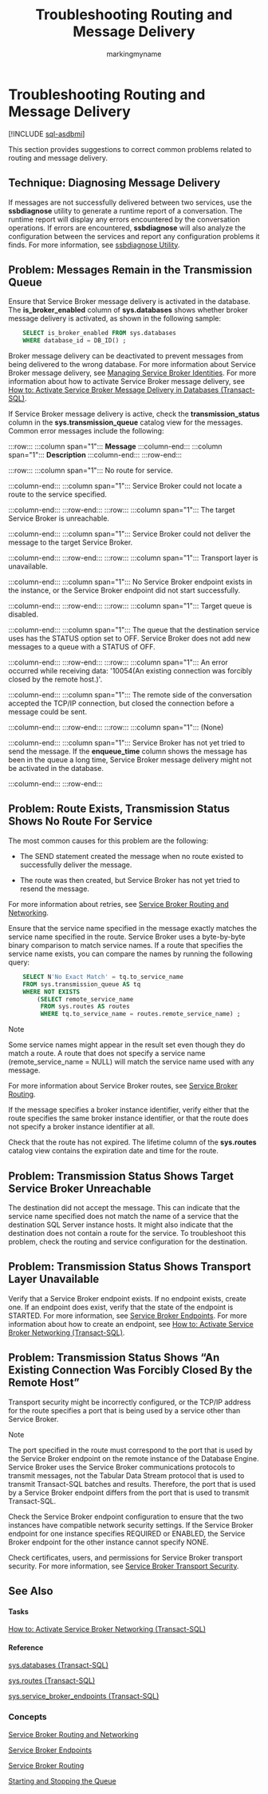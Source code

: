﻿---
title: Troubleshooting Routing and Message Delivery
description: "This section provides suggestions to correct common problems related to routing and message delivery."
ms.prod: sql
ms.technology: configuration
ms.topic: conceptual
author: markingmyname
ms.author: maghan
ms.reviewer: mikeray
ms.date: "03/30/2022"
---

# Troubleshooting Routing and Message Delivery

[!INCLUDE [sql-asdbmi](../../includes/applies-to-version/sql-asdbmi.md)]

This section provides suggestions to correct common problems related to routing and message delivery.

## Technique: Diagnosing Message Delivery



If messages are not successfully delivered between two services, use the **ssbdiagnose** utility to generate a runtime report of a conversation. The runtime report will display any errors encountered by the conversation operations. If errors are encountered, **ssbdiagnose** will also analyze the configuration between the services and report any configuration problems it finds. For more information, see [ssbdiagnose Utility](../../tools/ssbdiagnose/ssbdiagnose-utility-service-broker.md).

## Problem: Messages Remain in the Transmission Queue



Ensure that Service Broker message delivery is activated in the database. The **is_broker_enabled** column of **sys.databases** shows whether broker message delivery is activated, as shown in the following sample:

```sql
    SELECT is_broker_enabled FROM sys.databases
    WHERE database_id = DB_ID() ;
```

Broker message delivery can be deactivated to prevent messages from being delivered to the wrong database. For more information about Service Broker message delivery, see [Managing Service Broker Identities](managing-service-broker-identities.md). For more information about how to activate Service Broker message delivery, see [How to: Activate Service Broker Message Delivery in Databases (Transact-SQL)](how-to-activate-service-broker-message-delivery-in-databases-transact-sql.md).

If Service Broker message delivery is active, check the **transmission_status** column in the **sys.transmission_queue** catalog view for the messages. Common error messages include the following:

:::row:::
   :::column span="1":::
   **Message**
   :::column-end:::
   :::column span="1":::
   **Description**
   :::column-end:::
:::row-end:::

:::row:::
   :::column span="1":::
   No route for service.

   :::column-end:::
   :::column span="1":::
   Service Broker could not locate a route to the service specified.

   :::column-end:::
:::row-end:::
:::row:::
   :::column span="1":::
   The target Service Broker is unreachable.

   :::column-end:::
   :::column span="1":::
   Service Broker could not deliver the message to the target Service Broker.

   :::column-end:::
:::row-end:::
:::row:::
   :::column span="1":::
   Transport layer is unavailable.

   :::column-end:::
   :::column span="1":::
   No Service Broker endpoint exists in the instance, or the Service Broker endpoint did not start successfully.

   :::column-end:::
:::row-end:::
:::row:::
   :::column span="1":::
   Target queue is disabled.

   :::column-end:::
   :::column span="1":::
   The queue that the destination service uses has the STATUS option set to OFF. Service Broker does not add new messages to a queue with a STATUS of OFF.

   :::column-end:::
:::row-end:::
:::row:::
   :::column span="1":::
   An error occurred while receiving data: '10054(An existing connection was forcibly closed by the remote host.)'.

   :::column-end:::
   :::column span="1":::
   The remote side of the conversation accepted the TCP/IP connection, but closed the connection before a message could be sent.

   :::column-end:::
:::row-end:::
:::row:::
   :::column span="1":::
   (None)

   :::column-end:::
   :::column span="1":::
   Service Broker has not yet tried to send the message. If the **enqueue_time** column shows the message has been in the queue a long time, Service Broker message delivery might not be activated in the database.

   :::column-end:::
:::row-end:::


## Problem: Route Exists, Transmission Status Shows No Route For Service



The most common causes for this problem are the following:

  - The SEND statement created the message when no route existed to successfully deliver the message.

  - The route was then created, but Service Broker has not yet tried to resend the message.

For more information about retries, see [Service Broker Routing and Networking](service-broker-routing-and-networking.md).

Ensure that the service name specified in the message exactly matches the service name specified in the route. Service Broker uses a byte-by-byte binary comparison to match service names. If a route that specifies the service name exists, you can compare the names by running the following query:

```sql
    SELECT N'No Exact Match' = tq.to_service_name
    FROM sys.transmission_queue AS tq
    WHERE NOT EXISTS
        (SELECT remote_service_name
         FROM sys.routes AS routes
         WHERE tq.to_service_name = routes.remote_service_name) ;
```

> [!NOTE]
> Some service names might appear in the result set even though they do match a route. A route that does not specify a service name (remote_service_name = NULL) will match the service name used with any message.


For more information about Service Broker routes, see [Service Broker Routing](service-broker-routing.md).

If the message specifies a broker instance identifier, verify either that the route specifies the same broker instance identifier, or that the route does not specify a broker instance identifier at all.

Check that the route has not expired. The lifetime column of the **sys.routes** catalog view contains the expiration date and time for the route.

## Problem: Transmission Status Shows Target Service Broker Unreachable



The destination did not accept the message. This can indicate that the service name specified does not match the name of a service that the destination SQL Server instance hosts. It might also indicate that the destination does not contain a route for the service. To troubleshoot this problem, check the routing and service configuration for the destination.

## Problem: Transmission Status Shows Transport Layer Unavailable



Verify that a Service Broker endpoint exists. If no endpoint exists, create one. If an endpoint does exist, verify that the state of the endpoint is STARTED. For more information, see [Service Broker Endpoints](service-broker-endpoints.md). For more information about how to create an endpoint, see [How to: Activate Service Broker Networking (Transact-SQL)](how-to-activate-service-broker-networking-transact-sql.md).

## Problem: Transmission Status Shows “An Existing Connection Was Forcibly Closed By the Remote Host”



Transport security might be incorrectly configured, or the TCP/IP address for the route specifies a port that is being used by a service other than Service Broker.

> [!NOTE]
> The port specified in the route must correspond to the port that is used by the Service Broker endpoint on the remote instance of the Database Engine. Service Broker uses the Service Broker communications protocols to transmit messages, not the Tabular Data Stream protocol that is used to transmit Transact-SQL batches and results. Therefore, the port that is used by a Service Broker endpoint differs from the port that is used to transmit Transact-SQL.


Check the Service Broker endpoint configuration to ensure that the two instances have compatible network security settings. If the Service Broker endpoint for one instance specifies REQUIRED or ENABLED, the Service Broker endpoint for the other instance cannot specify NONE.

Check certificates, users, and permissions for Service Broker transport security. For more information, see [Service Broker Transport Security](service-broker-transport-security.md).

## See Also



#### Tasks

[How to: Activate Service Broker Networking (Transact-SQL)](how-to-activate-service-broker-networking-transact-sql.md)

#### Reference

[sys.databases (Transact-SQL)](../../relational-databases/system-catalog-views/sys-databases-transact-sql.md)


[sys.routes (Transact-SQL)](../../relational-databases/system-catalog-views/sys-routes-transact-sql.md)

[sys.service_broker_endpoints (Transact-SQL)](../../relational-databases/system-catalog-views/sys-service-broker-endpoints-transact-sql.md)

### Concepts

[Service Broker Routing and Networking](service-broker-routing-and-networking.md)

[Service Broker Endpoints](service-broker-endpoints.md)

[Service Broker Routing](service-broker-routing.md)

[Starting and Stopping the Queue](starting-and-stopping-the-queue.md)

